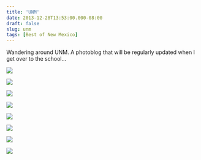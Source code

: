 ```yaml
---
title: 'UNM'
date: 2013-12-28T13:53:00.000-08:00
draft: false
slug: unm
tags: [Best of New Mexico]
---
```


Wandering around UNM. A photoblog that will be regularly updated when I get over to the school...  
  

![](/images/blog/legacy/DSC03737+(Medium).JPG)

  

![](/images/blog/legacy/DSC03738+(Medium).JPG)

  

![](/images/blog/legacy/DSC03740+(Medium).JPG)

  

![](/images/blog/legacy/DSC03741+(Medium).JPG)

  

![](/images/blog/legacy/DSC03747+(Medium).JPG)

  

![](/images/blog/legacy/DSC03752+(Medium).JPG)

  

![](/images/blog/legacy/DSC03753+(Medium).JPG)

  

![](/images/blog/legacy/DSC03754+(Medium).JPG)